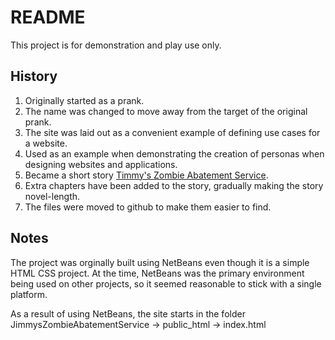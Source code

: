 # README

This project is for demonstration and play use only.

## History

1. Originally started as a prank.
2. The name was changed to move away from the target of the original prank.
3. The site was laid out as a convenient example of defining use cases for a
   website.
4. Used as an example when demonstrating the creation of personas when designing
   websites and applications.
5. Became a short story
   [Timmy's Zombie Abatement Service](http://bobtrapp.info/TimmysZombieAbatementService).
6. Extra chapters have been added to the story, gradually making the story
   novel-length.
7. The files were moved to github to make them easier to find.

## Notes

The project was orginally built using NetBeans even though it is a simple HTML
CSS project. At the time, NetBeans was the primary environment being used on
other projects, so it seemed reasonable to stick with a single platform.

As a result of using NetBeans, the site starts in the folder
JimmysZombieAbatementService -> public_html -> index.html
